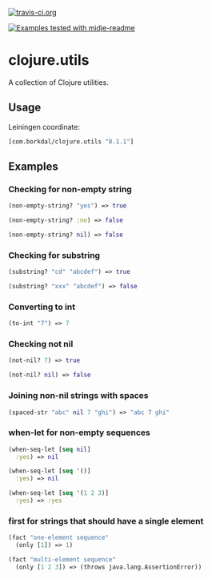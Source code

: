 [![travis-ci.org](https://travis-ci.org/bsvingen/clojure.utils.svg?branch=master)](https://travis-ci.org/bsvingen/clojure.utils)

[![Examples tested with midje-readme](http://img.shields.io/badge/readme-tested-brightgreen.svg)](https://github.com/boxed/midje-readme)

# clojure.utils

A collection of Clojure utilities.

## Usage

Leiningen coordinate:

```clj
[com.borkdal/clojure.utils "0.1.1"]
```

## Examples

### Checking for non-empty string

```clojure
(non-empty-string? "yes") => true

(non-empty-string? :no) => false

(non-empty-string? nil) => false
```

### Checking for substring

```clojure
(substring? "cd" "abcdef") => true

(substring? "xxx" "abcdef") => false
```

### Converting to int

```clojure
(to-int "7") => 7
```

### Checking not nil

```clojure
(not-nil? 7) => true

(not-nil? nil) => false
```

### Joining non-nil strings with spaces

```clojure
(spaced-str "abc" nil 7 "ghi") => "abc 7 ghi"
```

### when-let for non-empty sequences

```clojure
(when-seq-let [seq nil]
  :yes) => nil

(when-seq-let [seq '()]
  :yes) => nil

(when-seq-let [seq '(1 2 3)]
  :yes) => :yes
```

### first for strings that should have a single element
```clojure
(fact "one-element sequence"
  (only [1]) => 1)

(fact "multi-element sequence"
  (only [1 2 3]) => (throws java.lang.AssertionError))
```
